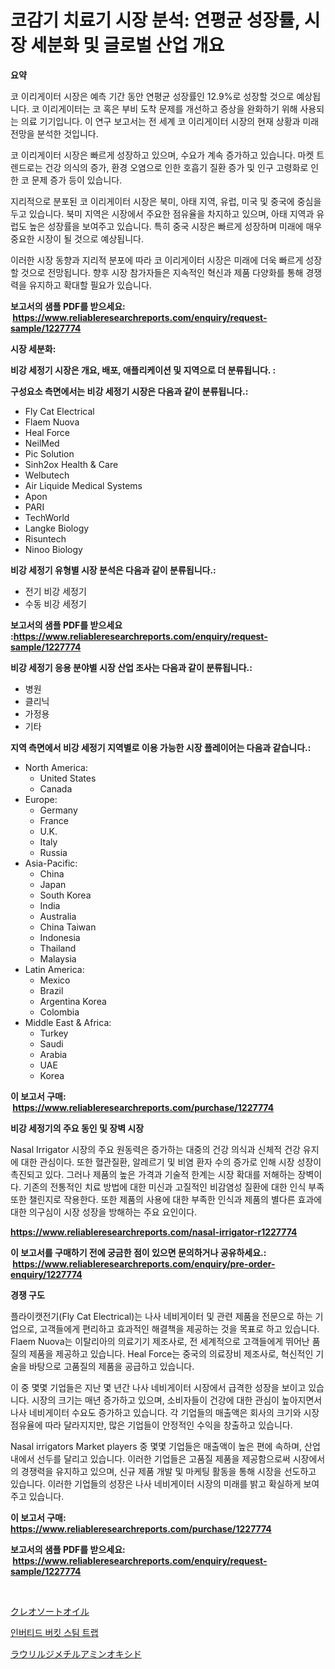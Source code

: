 <p><h1>코감기 치료기 시장 분석: 연평균 성장률, 시장 세분화 및 글로벌 산업 개요</h1></p><p><strong>요약</strong></p>
<p><p>코 이리게이터 시장은 예측 기간 동안 연평균 성장률인 12.9%로 성장할 것으로 예상됩니다. 코 이리게이터는 코 혹은 부비 도착 문제를 개선하고 증상을 완화하기 위해 사용되는 의료 기기입니다. 이 연구 보고서는 전 세계 코 이리게이터 시장의 현재 상황과 미래 전망을 분석한 것입니다.</p><p>코 이리게이터 시장은 빠르게 성장하고 있으며, 수요가 계속 증가하고 있습니다. 마켓 트렌드로는 건강 의식의 증가, 환경 오염으로 인한 호흡기 질환 증가 및 인구 고령화로 인한 코 문제 증가 등이 있습니다.</p><p>지리적으로 분포된 코 이리게이터 시장은 북미, 아태 지역, 유럽, 미국 및 중국에 중심을 두고 있습니다. 북미 지역은 시장에서 주요한 점유율을 차지하고 있으며, 아태 지역과 유럽도 높은 성장률을 보여주고 있습니다. 특히 중국 시장은 빠르게 성장하며 미래에 매우 중요한 시장이 될 것으로 예상됩니다.</p><p>이러한 시장 동향과 지리적 분포에 따라 코 이리게이터 시장은 미래에 더욱 빠르게 성장할 것으로 전망됩니다. 향후 시장 참가자들은 지속적인 혁신과 제품 다양화를 통해 경쟁력을 유지하고 확대할 필요가 있습니다.</p></p>
<p><strong>보고서의 샘플 PDF를 받으세요: &nbsp;<a href="https://www.reliableresearchreports.com/enquiry/request-sample/1227774">https://www.reliableresearchreports.com/enquiry/request-sample/1227774</a></strong></p>
<p><strong>시장 세분화:</strong></p>
<p><strong> 비강 세정기 시장은 개요, 배포, 애플리케이션 및 지역으로 더 분류됩니다. :</strong></p>
<p><strong>구성요소 측면에서는 비강 세정기 시장은 다음과 같이 분류됩니다.:</strong></p>
<p><ul><li>Fly Cat Electrical</li><li>Flaem Nuova</li><li>Heal Force</li><li>NeilMed</li><li>Pic Solution</li><li>Sinh2ox Health & Care</li><li>Welbutech</li><li>Air Liquide Medical Systems</li><li>Apon</li><li>PARI</li><li>TechWorld</li><li>Langke Biology</li><li>Risuntech</li><li>Ninoo Biology</li></ul></p>
<p><strong> 비강 세정기 유형별 시장 분석은 다음과 같이 분류됩니다.:</strong></p>
<p><ul><li>전기 비강 세정기</li><li>수동 비강 세정기</li></ul></p>
<p><strong>보고서의 샘플 PDF를 받으세요 :<a href="https://www.reliableresearchreports.com/enquiry/request-sample/1227774">https://www.reliableresearchreports.com/enquiry/request-sample/1227774</a></strong></p>
<p><strong> 비강 세정기 응용 분야별 시장 산업 조사는 다음과 같이 분류됩니다.:</strong></p>
<p><ul><li>병원</li><li>클리닉</li><li>가정용</li><li>기타</li></ul></p>
<p><strong>지역 측면에서 비강 세정기 지역별로 이용 가능한 시장 플레이어는 다음과 같습니다.:</strong></p>
<p><ul>
    <li>
        North America:
        <ul>
            <li>United States</li>
            <li>Canada</li>
        </ul>
    </li>
    <li>
        Europe:
        <ul>
            <li>Germany</li>
            <li>France</li>
            <li>U.K.</li>
            <li>Italy</li>
            <li>Russia</li>
        </ul>
    </li>
    <li>
        Asia-Pacific:
        <ul>
            <li>China</li>
            <li>Japan</li>
            <li>South Korea</li>
            <li>India</li>
            <li>Australia</li>
            <li>China Taiwan</li>
            <li>Indonesia</li>
            <li>Thailand</li>
            <li>Malaysia</li>
        </ul>
    </li>
    <li>
        Latin America:
        <ul>
            <li>Mexico</li>
            <li>Brazil</li>
            <li>Argentina Korea</li>
            <li>Colombia</li>
        </ul>
    </li>
    <li>
        Middle East & Africa:
        <ul>
            <li>Turkey</li>
            <li>Saudi</li>
            <li>Arabia</li>
            <li>UAE</li>
            <li>Korea</li>
        </ul>
    </li>
    </ul></p>
<p><strong>이 보고서 구매: &nbsp;<a href="https://www.reliableresearchreports.com/purchase/1227774">https://www.reliableresearchreports.com/purchase/1227774</a></strong></p>
<p><strong>비강 세정기의 주요 동인 및 장벽 시장</strong></p>
<p><p>Nasal Irrigator 시장의 주요 원동력은 증가하는 대중의 건강 의식과 신체적 건강 유지에 대한 관심이다. 또한 혈관질환, 알레르기 및 비염 환자 수의 증가로 인해 시장 성장이 촉진되고 있다. 그러나 제품의 높은 가격과 기술적 한계는 시장 확대를 저해하는 장벽이다. 기존의 전통적인 치료 방법에 대한 미신과 고질적인 비감염성 질환에 대한 인식 부족 또한 챌린지로 작용한다. 또한 제품의 사용에 대한 부족한 인식과 제품의 별다른 효과에 대한 의구심이 시장 성장을 방해하는 주요 요인이다.</p></p>
<p><strong><a href="https://www.reliableresearchreports.com/nasal-irrigator-r1227774">https://www.reliableresearchreports.com/nasal-irrigator-r1227774</a></strong></p>
<p><strong>이 보고서를 구매하기 전에 궁금한 점이 있으면 문의하거나 공유하세요.: &nbsp;<a href="https://www.reliableresearchreports.com/enquiry/pre-order-enquiry/1227774">https://www.reliableresearchreports.com/enquiry/pre-order-enquiry/1227774</a></strong></p>
<p><strong>경쟁 구도</strong></p>
<p><p>플라이캣전기(Fly Cat Electrical)는 나사 네비게이터 및 관련 제품을 전문으로 하는 기업으로, 고객들에게 편리하고 효과적인 해결책을 제공하는 것을 목표로 하고 있습니다. Flaem Nuova는 이탈리아의 의료기기 제조사로, 전 세계적으로 고객들에게 뛰어난 품질의 제품을 제공하고 있습니다. Heal Force는 중국의 의료장비 제조사로, 혁신적인 기술을 바탕으로 고품질의 제품을 공급하고 있습니다.</p><p>이 중 몇몇 기업들은 지난 몇 년간 나사 네비게이터 시장에서 급격한 성장을 보이고 있습니다. 시장의 크기는 매년 증가하고 있으며, 소비자들이 건강에 대한 관심이 높아지면서 나사 네비게이터 수요도 증가하고 있습니다. 각 기업들의 매출액은 회사의 크기와 시장 점유율에 따라 달라지지만, 많은 기업들이 안정적인 수익을 창출하고 있습니다.</p><p>Nasal irrigators Market players 중 몇몇 기업들은 매출액이 높은 편에 속하며, 산업 내에서 선두를 달리고 있습니다. 이러한 기업들은 고품질 제품을 제공함으로써 시장에서의 경쟁력을 유지하고 있으며, 신규 제품 개발 및 마케팅 활동을 통해 시장을 선도하고 있습니다. 이러한 기업들의 성장은 나사 네비게이터 시장의 미래를 밝고 확실하게 보여주고 있습니다.</p></p>
<p><strong>이 보고서 구매: &nbsp; <a href="https://www.reliableresearchreports.com/purchase/1227774">https://www.reliableresearchreports.com/purchase/1227774</a></strong></p>
<p><strong>보고서의 샘플 PDF를 받으세요: &nbsp;<a href="https://www.reliableresearchreports.com/enquiry/request-sample/1227774">https://www.reliableresearchreports.com/enquiry/request-sample/1227774</a></strong><strong></strong></p>
<p>&nbsp;</p>
<p><p><a href="https://medium.com/@pedrogers56456/%E3%82%AF%E3%83%AC%E3%82%AA%E3%82%BE%E3%83%BC%E3%83%88%E3%82%AA%E3%82%A4%E3%83%AB%E5%B8%82%E5%A0%B4-%E5%B8%82%E5%A0%B4cagr-%E5%B8%82%E5%A0%B4%E3%83%88%E3%83%AC%E3%83%B3%E3%83%89-%E6%88%90%E9%95%B7%E6%88%A6%E7%95%A5%E3%81%AB%E9%96%A2%E3%81%99%E3%82%8B%E6%B4%9E%E5%AF%9F-e625c822b694">クレオソートオイル</a></p><p><a href="https://medium.com/@margrethowe2016/%EC%97%AD%EC%A0%84%EC%9A%A9%EA%B8%B0%EC%A6%9D%EA%B8%B0%ED%8A%B8%EB%9E%A9-%EC%8B%9C%EC%9E%A5-%EA%B7%9C%EB%AA%A8%EB%8A%94-%EA%B8%80%EB%A1%9C%EB%B2%8C-%EC%82%B0%EC%97%85%EC%97%90%EC%84%9C-%EA%B0%80%EC%9E%A5-%EC%A2%8B%EC%9D%80-%EB%A7%88%EC%BC%80%ED%8C%85-%EC%B1%84%EB%84%90%EC%9D%84-%EB%B3%B4%EC%97%AC%EC%A4%80%EB%8B%A4-5f02241f197b">인버티드 버킷 스팀 트랩</a></p><p><a href="https://medium.com/@annchovey2023/%E3%83%A9%E3%82%A6%E3%83%AA%E3%83%AB%E3%82%B8%E3%83%A1%E3%83%81%E3%83%AB%E3%82%A2%E3%83%9F%E3%83%B3%E3%82%AA%E3%82%AD%E3%82%B7%E3%83%89%E5%B8%82%E5%A0%B4%E3%81%AE%E8%A6%8F%E6%A8%A1%E3%81%A8%E5%B8%82%E5%A0%B4%E3%83%88%E3%83%AC%E3%83%B3%E3%83%89-%E5%AE%8C%E5%85%A8%E3%81%AA%E7%94%A3%E6%A5%AD%E6%A6%82%E8%A6%81-2024%E5%B9%B4%E3%81%8B%E3%82%892031%E5%B9%B4-feaa5c6b0a9d">ラウリルジメチルアミンオキシド</a></p></p>